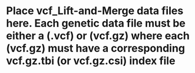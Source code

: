 # Place vcf_Lift-and-Merge data files here. Each genetic data file must be either a (.vcf) or (vcf.gz) where each (vcf.gz) must have a corresponding vcf.gz.tbi (or vcf.gz.csi) index file #